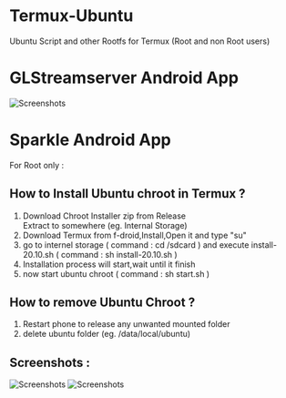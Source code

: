 # Termux-Ubuntu
Ubuntu Script and other Rootfs for Termux (Root and non Root users)
# GLStreamserver Android App
![Screenshots](https://raw.githubusercontent.com/mjuned47/Termux-Rootfs/master/screenshots/GLstreamserver.jpg)
# Sparkle Android App

For Root only :

## How to Install Ubuntu chroot in Termux ?
1) Download Chroot Installer zip from Release  
   Extract to somewhere (eg. Internal Storage)
2) Download Termux from f-droid,Install,Open it and type "su"
3) go to internel storage ( command : cd /sdcard )
   and execute install-20.10.sh ( command : sh install-20.10.sh )
4) Installation process will start,wait until it finish
5) now start ubuntu chroot
   ( command : sh start.sh )

## How to remove Ubuntu Chroot ?
1) Restart phone to release any unwanted mounted folder
2) delete ubuntu folder (eg. /data/local/ubuntu)

## Screenshots :
![Screenshots](https://raw.githubusercontent.com/mjuned47/Termux-Rootfs/master/screenshots/Screenshot_2021-01-07-15-47-50-424_com.termux.jpg)
![Screenshots](https://raw.githubusercontent.com/mjuned47/Termux-Rootfs/master/screenshots/Screenshot_2021-01-07-15-49-16-908_jackpal.androidterm.jpg)
